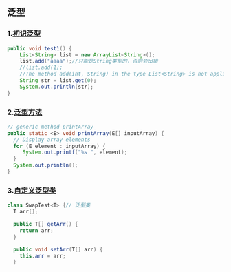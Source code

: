 

## 泛型
### 1.[初识泛型](https://github.com/DaCang/JAVA-SE/blob/master/JAVA%20SE01/src/com/generic/Demo1.java)
```java
public void test1() {
	List<String> list = new ArrayList<String>();
	list.add("aaaa");//只能是String类型的，否则会出错
	//list.add(1);
	//The method add(int, String) in the type List<String> is not applicable for the arguments (int)
	String str = list.get(0);
	System.out.println(str);
}
```

### 2.[泛型方法](https://github.com/DaCang/JAVA-SE/blob/master/JAVA%20SE01/src/com/generic/GenericMethodTest.java)
```java
// generic method printArray                         
public static <E> void printArray(E[] inputArray) {
  // Display array elements              
  for (E element : inputArray) {
     System.out.printf("%s ", element);
  }
  System.out.println();
}
```

### 3.[自定义泛型类](https://github.com/DaCang/JAVA-SE/blob/master/JAVA%20SE01/src/com/generic/Swap.java)
```java
class SwapTest<T> {// 泛型类
  T arr[];

  public T[] getArr() {
	return arr;
  }

  public void setArr(T[] arr) {
	this.arr = arr;
  }
  ```
